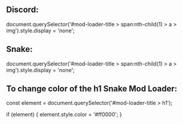 ## Discord:
document.querySelector('#mod-loader-title > span:nth-child(1) > a > img').style.display = 'none';

## Snake:
document.querySelector('#mod-loader-title > span:nth-child(1) > a > img').style.display = 'none';



## To change color of the h1 Snake Mod Loader:
const element = document.querySelector('#mod-loader-title > h1');

if (element) {
    element.style.color = '#ff0000';
}


